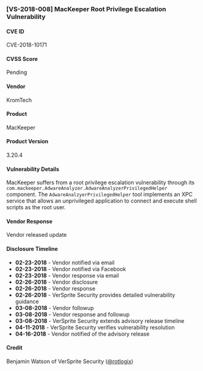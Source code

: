 ### [VS-2018-008]  MacKeeper Root Privilege Escalation Vulnerability
		  
#### CVE ID		
CVE-2018-10171

#### CVSS Score		
Pending
		
#### Vendor		
KromTech 		
		
#### Product		
MacKeeper

#### Product Version
3.20.4
		
#### Vulnerability Details
		
MacKeeper suffers from a root privilege escalation vulnerability through its `com.mackeeper.AdwareAnalyzer.AdwareAnalyzerPrivilegedHelper` component.  The `AdwareAnalzyerPrivilegedHelper` tool implements an XPC service that allows an unprivileged application to connect and execute shell scripts as the root user.
 		
#### Vendor Response		
Vendor released update

#### Disclosure Timeline		
 		
* **02-23-2018** - Vendor notified via email		
* **02-23-2018** - Vendor notified via Facebook		
* **02-23-2018** - Vendor response via email
* **02-26-2018** - Vendor disclosure
* **02-26-2018** - Vendor response
* **02-26-2018** - VerSprite Security provides detailed vulnerability guidance 
* **03-08-2018** - Vendor followup
* **03-08-2018** - Vendor response and followup
* **03-08-2018** - VerSprite Security extends advisory release timeline 		
* **04-11-2018** - VerSprite Security verifies vulnerability resolution
* **04-16-2018** - Vendor notified of the advisory release	
 		
#### Credit		
Benjamin Watson of VerSprite Security
([@rotlogix](https://twitter.com/rotlogix))
